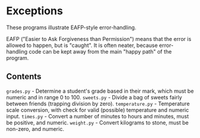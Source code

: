 # Exceptions

These programs illustrate EAFP-style error-handling.

EAFP ("Easier to Ask Forgiveness than Permission") means that the error is
allowed to happen, but is "caught". It is often neater, because error-handling
code can be kept away from the main "happy path" of the program.

## Contents

`grades.py` - Determine a student's grade based in their mark, which must be numeric and in range 0 to 100.
`sweets.py` - Divide a bag of sweets fairly between friends (trapping division by zero).
`temperature.py` - Temperature scale conversion, with check for valid (possible) temperature and numeric input.
`times.py` - Convert a number of minutes to hours and minutes, must be positive, and numeric.
`weight.py` - Convert kilograms to stone, must be non-zero, and numeric.
